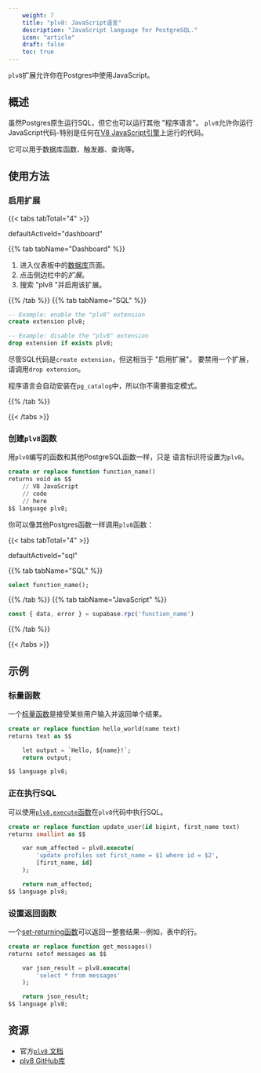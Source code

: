 ```yaml
---
    weight: 7
    title: "plv8: JavaScript语言"
    description: "JavaScript language for PostgreSQL."
    icon: "article"
    draft: false
    toc: true
---
```


`plv8`扩展允许你在Postgres中使用JavaScript。

## 概述

虽然Postgres原生运行SQL，但它也可以运行其他 "程序语言"。
`plv8`允许你运行JavaScript代码-特别是任何在[V8 JavaScript引擎](https://v8.dev)上运行的代码。

它可以用于数据库函数、触发器、查询等。

## 使用方法

### 启用扩展

{{< tabs tabTotal="4" >}}

  
  
  
  defaultActiveId="dashboard"
>
{{% tab tabName="Dashboard" %}}



1. 进入仪表板中的[数据库](https://app.supabase.com/project/_/database/tables)页面。
2. 点击侧边栏中的*扩展*。
3. 搜索 "plv8 "并启用该扩展。



{{% /tab %}}
{{% tab tabName="SQL" %}}



```sql
-- Example: enable the "plv8" extension
create extension plv8;

-- Example: disable the "plv8" extension
drop extension if exists plv8;
```

尽管SQL代码是`create extension`，但这相当于 "启用扩展"。
要禁用一个扩展，请调用`drop extension`。

程序语言会自动安装在`pg_catalog`中，所以你不需要指定模式。



{{% /tab %}}

{{< /tabs >}}

### 创建`plv8`函数

用`plv8`编写的函数和其他PostgreSQL函数一样，只是 语言标识符设置为`plv8`。

```sql
create or replace function function_name()
returns void as $$
    // V8 JavaScript
    // code
    // here
$$ language plv8;
```

你可以像其他Postgres函数一样调用`plv8`函数：

{{< tabs tabTotal="4" >}}

  
  
  
  defaultActiveId="sql"
>
{{% tab tabName="SQL" %}}



```sql
select function_name();
```



{{% /tab %}}
{{% tab tabName="JavaScript" %}}



```js
const { data, error } = supabase.rpc('function_name')
```



{{% /tab %}}

{{< /tabs >}}

## 示例

### 标量函数

一个[标量函数](https://plv8.github.io/#scalar-function-calls)是接受某些用户输入并返回单个结果。

```sql
create or replace function hello_world(name text)
returns text as $$

    let output = `Hello, ${name}!`;
    return output;

$$ language plv8;
```

### 正在执行SQL

可以使用[`plv8.execute`函数](https://plv8.github.io/#plv8-execute)在`plv8`代码中执行SQL。

```sql
create or replace function update_user(id bigint, first_name text)
returns smallint as $$

    var num_affected = plv8.execute(
        'update profiles set first_name = $1 where id = $2',
        [first_name, id]
    );

    return num_affected;
$$ language plv8;
```

### 设置返回函数

一个[set-returning函数](https://plv8.github.io/#set-returning-function-calls)可以返回一整套结果--例如，表中的行。

```sql
create or replace function get_messages()
returns setof messages as $$

    var json_result = plv8.execute(
        'select * from messages'
    );

    return json_result;
$$ language plv8;
```

## 资源

- 官方[`plv8` 文档](https://plv8.github.io/)
- [plv8 GitHub库](https://github.com/plv8/plv8)


